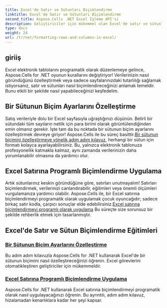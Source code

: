 ```yaml
---
title: Excel'de Satır ve Sütunları Biçimlendirme
linktitle: Excel'de Satır ve Sütunları Biçimlendirme
second_title: Aspose.Cells .NET Excel İşleme API'si
description: Geliştiriciler için mükemmel olan Excel'de satır ve sütunları biçimlendirmeye ilişkin ayrıntılı eğitimlerimizle Aspose.Cells for .NET'in gücünü ortaya çıkarın.
type: docs
weight: 24
url: /tr/net/formatting-rows-and-columns-in-excel/
---
```

## giriiş

Excel elektronik tablolarını programatik olarak düzenlemeye gelince, Aspose.Cells for .NET oyunun kurallarını değiştiriyor! Verilerinizin nasıl göründüğünü özelleştirmek veya sadece sayfalarınızdaki tutarlılığı sağlamak istiyorsanız, satır ve sütunları nasıl biçimlendireceğinizi anlamak temeldir. Bunu etkili bir şekilde nasıl yapabileceğinizi keşfedelim.

## Bir Sütunun Biçim Ayarlarını Özelleştirme

 Satış verileriyle dolu bir Excel sayfasıyla uğraştığınızı düşünün. Belirli bir sütundaki tüm sayıların netlik için para birimi olarak görüntülendiğinden emin olmanız gerekir. İşte tam da bu noktada bir sütunun biçim ayarlarını özelleştirmek devreye giriyor! Aspose.Cells ile bu süreç basittir.[Bir sütunun biçimini özelleştirmeye yönelik adım adım kılavuz](./customizing-a-column/), herhangi bir sütun için formatı kolayca ayarlayabilirsiniz. Bu, yalnızca elektronik tablonuza profesyonellik katmakla kalmaz, aynı zamanda verilerinizin daha yorumlanabilir olmasına da yardımcı olur.

## Excel Satırına Programlı Biçimlendirme Uygulama

 Artık sütunlarınız keskin göründüğüne göre, satırları unutmayalım! Satırları biçimlendirmek, verilerinizi canlandırabilir, eğilimleri veya önemli ölçümleri vurgulamanıza yardımcı olabilir. Aspose.Cells ile, bir Excel satırına biçimlendirmeyi programatik olarak uygulamak çocuk oyuncağıdır; sadece birkaç satır kodla, çarpıcı sonuçlar elde edebilirsiniz.[Excel satırına biçimlendirmeyi programlı olarak uygulama](./applying-formatting-to-an-excel-row/) Bu süreçte size sorunsuz bir şekilde rehberlik etmek için tasarlanmıştır. 


## Excel'de Satır ve Sütun Biçimlendirme Eğitimleri
### [Bir Sütunun Biçim Ayarlarını Özelleştirme](./customizing-a-column/)
Bu adım adım kılavuzla Aspose.Cells for .NET kullanarak Excel'de bir sütunun biçimini nasıl özelleştireceğinizi öğrenin. Excel görevlerini otomatikleştiren geliştiriciler için mükemmeldir.
### [Excel Satırına Programlı Biçimlendirme Uygulama](./applying-formatting-to-an-excel-row/)
Aspose.Cells for .NET kullanarak Excel satırına biçimlendirmeyi programatik olarak nasıl uygulayacağınızı öğrenin. Bu ayrıntılı, adım adım kılavuz, hizalamadan kenarlıklara kadar her şeyi kapsar.
